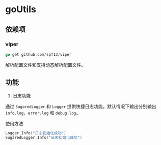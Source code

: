 # goUtils

## 依赖项

### viper
``` go
go get github.com/spf13/viper 
```

解析配置文件和支持动态解析配置文件。

## 功能

1. 日志功能

  通过 `SugaredLogger` 和 `Logger` 提供快捷日志功能。默认情况下输出分别输出 `info.log`、`error.log` 和 `debug.log`。

  使用方法

```go
Logger.Info("日志初始化成功")
SugaredLogger.Info("日志初始化成功")
```
